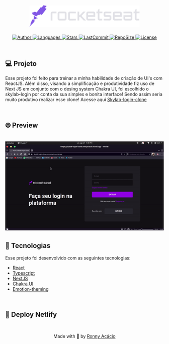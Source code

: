 <h1 align="center">
  <img alt="Rocketseat" title="#delicinha" src="./.github/rocketseat.svg" width="350px" />
</h1>

<p align="center">
  <a href="https://github.com/ronnyacacio">
    <img alt="Author" src="https://img.shields.io/badge/author-ronnyacacio-8257e5?style=flat-square">
  </a>

  <a href="#">
    <img alt="Languages" src="https://img.shields.io/github/languages/count/ronnyacacio/skylab-login-clone?color=8257e5&style=flat-square">
  </a>

  <a href="https://github.com/ronnyacacio/skylab-login-clone/stargazers">
    <img alt="Stars" src="https://img.shields.io/github/stars/ronnyacacio/skylab-login-clone?color=8257e5&style=flat-square">
  </a>

  <a href="https://github.com/ronnyacacio/skylab-login-clone/commits/master">
    <img alt="LastCommit" src="https://img.shields.io/github/last-commit/ronnyacacio/skylab-login-clone?color=8257e5&style=flat-square">
  </a>

  <a href="#">
    <img alt="RepoSize" src="https://img.shields.io/github/repo-size/ronnyacacio/skylab-login-clone?color=8257e5&style=flat-square">
  </a>

  <a href="https://github.com/ronnyacacio/skylab-login-clone/blob/master/LICENSE.md">
    <img alt="License" src="https://img.shields.io/badge/license-MIT-brightgreen?color=8257e5&style=flat-square">
  </a>
</p>

<br />

## 💻 Projeto

Esse projeto foi feito para treinar a minha habilidade de criação de UI's com ReactJS. Além disso, visando a simplificação e produtividade fiz uso de Next JS em conjunto com o desing system Chakra UI, foi escolhido o skylab-login por conta da sua simples e bonita interface! Sendo assim seria muito produtivo realizar esse clone! Acesse aqui [Skylab-login-clone](#)

<br />

## 🌐 Preview

<h1 align="center">
    <img src=".github/skylab-login.gif" />
</h1>

## 🚀 Tecnologias

Esse projeto foi desenvolvido com as seguintes tecnologias:

- [React](https://reactjs.org)
- [Typescript](https://www.typescriptlang.org/)
- [NextJS](https://styled-components.com/)
- [Chakra UI](https://chakra-ui.com)
- [Emotion-theming](https://emotion.sh/docs/theming)

<br />

## 🔨 Deploy Netlify

<br />

<p align="center">
  Made with 💜 by <a href="https://www.linkedin.com/in/ronnyacacio/"> Ronny Acácio </a>
</p>
